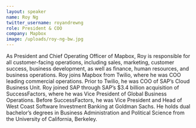 ```yaml
---
layout: speaker
name: Roy Ng
twitter_username: royandrewng
role: President & COO
company: Mapbox
image: /uploads/roy-ng-bw.jpg
---
```


As President and Chief Operating Officer of Mapbox, Roy is responsible for all customer-facing operations, including sales, marketing, customer success, business development, as well as finance, human resources, and business operations. Roy joins Mapbox from Twilio, where he was COO leading commercial operations. Prior to Twilio, he was COO of SAP’s Cloud Business Unit. Roy joined SAP through SAP’s $3.4 billion acquisition of SuccessFactors, where he was Vice President of Global Business Operations. Before SuccessFactors, he was Vice President and Head of West Coast Software Investment Banking at Goldman Sachs. He holds dual bachelor’s degrees in Business Administration and Political Science from the University of California, Berkeley.